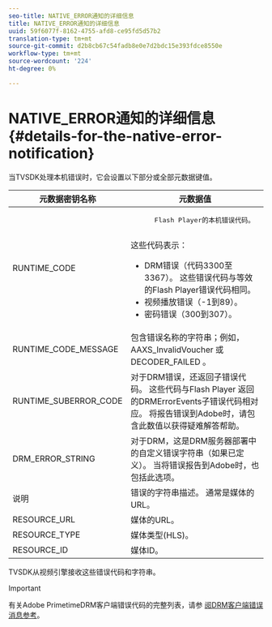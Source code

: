 ```yaml
---
seo-title: NATIVE_ERROR通知的详细信息
title: NATIVE_ERROR通知的详细信息
uuid: 59f6077f-8162-4755-afd8-ce95fd5d57b2
translation-type: tm+mt
source-git-commit: d2b8cb67c54fadb8e0e7d2bdc15e393fdce8550e
workflow-type: tm+mt
source-wordcount: '224'
ht-degree: 0%

---
```



# NATIVE_ERROR通知的详细信息 {#details-for-the-native-error-notification}

当TVSDK处理本机错误时，它会设置以下部分或全部元数据键值。

<table id="table_86A21619515B435DBB65DC4DFBB64B29"> 
 <thead> 
  <tr> 
   <th colname="col1" class="entry"> 元数据密钥名称 </th> 
   <th colname="col2" class="entry"> 元数据值 </th> 
  </tr> 
 </thead>
 <tbody> 
  <tr> 
   <td colname="col1"> <span class="codeph"> RUNTIME_CODE </span> </td> 
   <td colname="col2"> 
    <pre>
      Flash Player的本机错误代码。 
    </pre> 这些代码表示： 
    <ul id="ul_330C626DE27B45A09E8851CC24768A07"> 
     <li id="li_0845A9BBB55545BDB49BD4F4802C0E54">DRM错误（代码3300至3367）。 这些错误代码与等效的Flash Player错误代码相同。 </li> 
     <li id="li_98A571480C154CF0AE1DC101FF0834C4">视频播放错误（-1到89）。 </li> 
     <li id="li_D7C19955DEF94DA88B822C8C57D6D2F4">密码错误（300到307）。 </li> 
    </ul> </td> 
  </tr> 
  <tr> 
   <td colname="col1"> <span class="codeph"> RUNTIME_CODE_MESSAGE </span> </td> 
   <td colname="col2"> 包含错误名称的字符串；例如， <span class="codeph"> AAXS_InvalidVoucher </span> 或 <span class="codeph"> DECODER_FAILED </span>。 </td> 
  </tr> 
  <tr> 
   <td colname="col1"> <span class="codeph"> RUNTIME_SUBERROR_CODE </span> </td> 
   <td colname="col2"> 对于DRM错误，还返回子错误代码。 这些代码与Flash Player <span class="codeph"> 返回 </span> 的DRMErrorEvents子错误代码相对应。 将报告错误到Adobe时，请包含此数值以获得疑难解答帮助。 </td> 
  </tr> 
  <tr> 
   <td colname="col1"> <span class="codeph"> DRM_ERROR_STRING </span> </td> 
   <td colname="col2"> 对于DRM，这是DRM服务器部署中的自定义错误字符串（如果已定义）。 当将错误报告到Adobe时，也包括此选项。 </td> 
  </tr> 
  <tr> 
   <td colname="col1"> <span class="codeph"> 说明 </span> </td> 
   <td colname="col2"> 错误的字符串描述。 通常是媒体的URL。 </td> 
  </tr> 
  <tr> 
   <td colname="col1"> <span class="codeph"> RESOURCE_URL </span> </td> 
   <td colname="col2"> 媒体的URL。 </td> 
  </tr> 
  <tr> 
   <td colname="col1"> <span class="codeph"> RESOURCE_TYPE </span> </td> 
   <td colname="col2"> 媒体类型(HLS)。 </td> 
  </tr> 
  <tr> 
   <td colname="col1"> <span class="codeph"> RESOURCE_ID </span> </td> 
   <td colname="col2"> 媒体ID。 </td> 
  </tr> 
 </tbody> 
</table>

TVSDK从视频引擎接收这些错误代码和字符串。

>[!IMPORTANT]
>
>有关Adobe PrimetimeDRM客户端错误代码的完整列表，请参 [阅DRM客户端错误消息参考](https://helpx.adobe.com/content/dam/help/en/primetime/drm/drm_client_error_message_reference.pdf)。